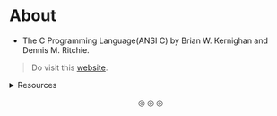 # About

* The C Programming Language(ANSI C) by Brian W. Kernighan and Dennis M. Ritchie.

> Do visit this [website](https://c-faq.com/).

<details>
<summary>Resources</summary>
1. [https://youtu.be/m_08FbT0_WY?si=-ufDpjDOhPn6_6k0](https://youtu.be/m_08FbT0_WY?si=-ufDpjDOhPn6_6k0).
<br>
</details>

<p align="center">
&#9678; &#9678; &#9678;
</p>
